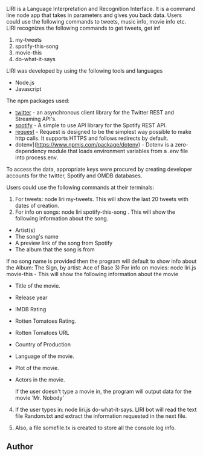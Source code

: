 LIRI is a Language Interpretation and Recognition Interface. It is a command line node app that takes in parameters and gives you back data. Users could use the following commands to tweets, music info, movie info etc. 
LIRI recognizes the following commands to get tweets, get inf
1)	my-tweets
2)	spotify-this-song
3)	movie-this
4)	do-what-it-says

LIRI was developed by using the following tools and languages
- Node.js
- Javascript

The npm packages used: 
- [twitter](https://www.npmjs.com/package/twitter) - an asynchronous client library for the Twitter REST and Streaming API's.
- [spotify](https://www.npmjs.com/package/node-spotify-api) - A simple to use API library for the Spotify REST API.
- [request](https://www.npmjs.com/package/request) - Request is designed to be the simplest way possible to make http calls. It supports HTTPS and follows redirects by default.
- dotenv](https://www.npmjs.com/package/dotenv) - Dotenv is a zero-dependency module that loads environment variables from a .env file into process.env.

To access the data, appropriate keys were procured by creating developer accounts for the twitter, Spotify and OMDB databases.

Users could use the following commands at their terminals:
1)	For tweets: node liri my-tweets.  This will show the last 20 tweets with dates of creation.
2)	For info on songs:  node liri spotify-this-song <song name here>. This will show the following information about the song.
- Artist(s)
- The song's name 
- A preview link of the song from Spotify 
- The album that the song is from

If no song name is provided then the program will default to show info about the Album: The Sign, by artist: Ace of Base
3)	For info on movies: node liri.js movie-this <movie name here>- This will show the following information about the movie
- Title of the movie.
- Release year
- IMDB Rating
- Rotten Tomatoes Rating.
- Rotten Tomatoes URL
- Country of Production
- Language of the movie.
- Plot of the movie.
- Actors in the movie.
    
    If the user doesn't type a movie in, the program will output data for the movie ‘Mr. Nobody'

4)	If the user types in: node liri.js do-what-it-says. LIRI bot will read the text file Random.txt and extract the information requested in the next file. 

5) Also, a file somefile.tx is created to store all the console.log info.

    
## Author

